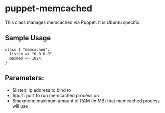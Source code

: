 # puppet-memcached

This class manages memcached via Puppet.  It is Ubuntu specific.

## Sample Usage

```
class { "memcached":
  listen => "0.0.0.0",
  maxmem => 1024,
}
```

## Parameters:

 * $listen: ip address to bind to
 * $port: port to run memcached process on
 * $maxmem: maximum amount of RAM (in MB) that memcached process will use
